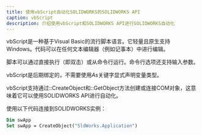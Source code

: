 ```yaml
---
title: 使用vbScript自动化SOLIDWORKS的SOLIDWORKS API
caption: vbScript
description: 介绍使用vbScript和SOLIDWORKS API进行SOLIDWORKS自动化
---
```

vbScript是一种基于Visual Basic的流行脚本语言。它轻量且原生支持Windows。代码可以在任何文本编辑器（例如记事本）中进行编辑。

脚本可以通过直接执行（即双击）或从命令行运行。命令行选项还支持输入参数。

vbScript是后期绑定的，不需要使用*As*关键字显式声明变量类型。

vbScript支持通过::CreateObject和::GetObject方法创建或连接COM对象，这意味着它可以使用SOLIDWORKS API进行自动化。

使用以下代码连接到SOLIDWORKS实例：

``` vb
Dim swApp
Set swApp = CreateObject("SldWorks.Application")
```